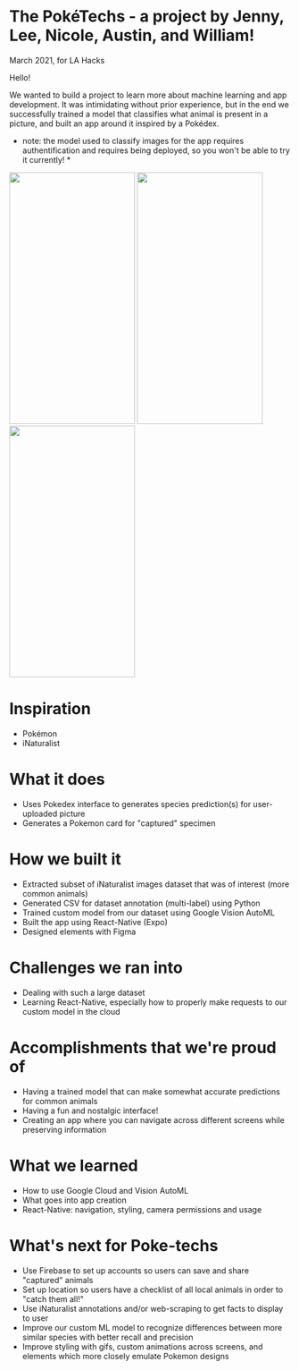 # The PokéTechs - a project by Jenny, Lee, Nicole, Austin, and William!
March 2021, for LA Hacks

Hello! 

We wanted to build a project to learn more about machine learning and app development. It was intimidating without prior experience, but in the end we successfully trained a model that classifies what animal is present in a picture, and built an app around it inspired by a Pokédex.

* note: the model used to classify images for the app requires authentification and requires being deployed, so you won't be able to try it currently! *

<div>
  <img src="https://user-images.githubusercontent.com/60532189/112748634-dc000f80-8f71-11eb-8d65-0539dc2f3e05.PNG" width="225" height="450">
  <img src="https://user-images.githubusercontent.com/60532189/112748793-15854a80-8f73-11eb-9fed-8540600297bb.PNG" width="225" height="450">
  <img src="https://user-images.githubusercontent.com/60532189/112748641-e5897780-8f71-11eb-9653-71a8124f82b9.PNG" width="225" height="450">
</div>

# Inspiration
- Pokémon
- iNaturalist

# What it does
- Uses Pokedex interface to generates species prediction(s) for user-uploaded picture
- Generates a Pokemon card for "captured" specimen

# How we built it
- Extracted subset of iNaturalist images dataset that was of interest (more common animals)
- Generated CSV for dataset annotation (multi-label) using Python
- Trained custom model from our dataset using Google Vision AutoML
- Built the app using React-Native (Expo)
- Designed elements with Figma

# Challenges we ran into
- Dealing with such a large dataset
- Learning React-Native, especially how to properly make requests to our custom model in the cloud

# Accomplishments that we're proud of
- Having a trained model that can make somewhat accurate predictions for common animals
- Having a fun and nostalgic interface!
- Creating an app where you can navigate across different screens while preserving information

# What we learned
- How to use Google Cloud and Vision AutoML
- What goes into app creation
- React-Native: navigation, styling, camera permissions and usage

# What's next for Poke-techs
- Use Firebase to set up accounts so users can save and share "captured" animals
- Set up location so users have a checklist of all local animals in order to "catch them all!"
- Use iNaturalist annotations and/or web-scraping to get facts to display to user
- Improve our custom ML model to recognize differences between more similar species with better recall and precision
- Improve styling with gifs, custom animations across screens, and elements which more closely emulate Pokemon designs
